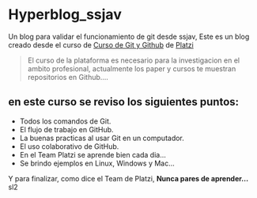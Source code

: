 # Hyperblog_ssjav
Un blog para validar el funcionamiento de git desde ssjav, 
Este es un blog creado desde el curso de [Curso de Git y Github](https://platzi.com/cursos/git-github/) de [Platzi](https://platzi.com/home/)
> El curso de la plataforma es necesario para la investigacion en el ambito profesional, 
actualmente los paper y cursos te muestran repositorios en Github....

## en este curso se reviso los siguientes puntos:
* Todos los comandos de Git.
* El flujo de trabajo en GitHub.
* La buenas practicas al usar Git en un computador.
* El uso colaborativo de GitHub.
* En el Team Platzi se aprende bien cada dia...
* Se brindo ejemplos en Linux, Windows y Mac...

Y para finalizar, como dice el Team de Platzi, **Nunca pares de aprender...**
sl2